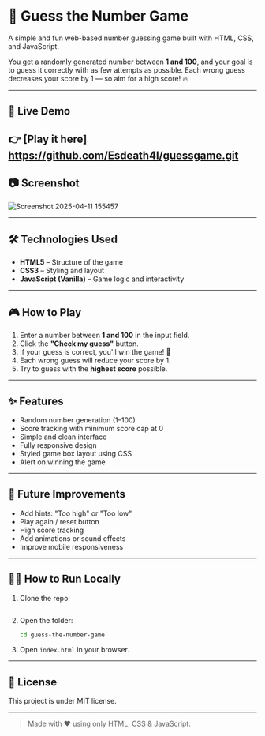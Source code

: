
# 🎯 Guess the Number Game

A simple and fun web-based number guessing game built with HTML, CSS, and JavaScript.

You get a randomly generated number between **1 and 100**, and your goal is to guess it correctly with as few attempts as possible. Each wrong guess decreases your score by 1 — so aim for a high score! 🔥

---

## 🚀 Live Demo

👉 [Play it here]
https://github.com/Esdeath4l/guessgame.git
---

## 📷 Screenshot

![Screenshot 2025-04-11 155457](https://github.com/user-attachments/assets/f71594bc-0f39-4b6d-9352-b439727c4da3)


---

## 🛠️ Technologies Used

- **HTML5** – Structure of the game
- **CSS3** – Styling and layout
- **JavaScript (Vanilla)** – Game logic and interactivity

---

## 🎮 How to Play

1. Enter a number between **1 and 100** in the input field.
2. Click the **"Check my guess"** button.
3. If your guess is correct, you'll win the game! 🎉  
4. Each wrong guess will reduce your score by 1.
5. Try to guess with the **highest score** possible.

---

## ✨ Features

- Random number generation (1–100)
- Score tracking with minimum score cap at 0
- Simple and clean interface
- Fully responsive design
- Styled game box layout using CSS
- Alert on winning the game

---

## 🔧 Future Improvements

- Add hints: "Too high" or "Too low"
- Play again / reset button
- High score tracking
- Add animations or sound effects
- Improve mobile responsiveness

---

## 🧑‍💻 How to Run Locally

1. Clone the repo:
   ```bash
   
   ```

2. Open the folder:
   ```bash
   cd guess-the-number-game
   ```

3. Open `index.html` in your browser.

---

## 📜 License

This project is under MIT license.

---

> Made with ❤️ using only HTML, CSS & JavaScript.
```


